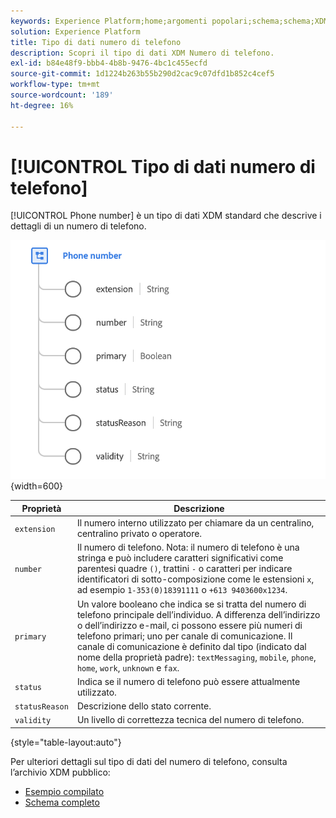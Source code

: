 ```yaml
---
keywords: Experience Platform;home;argomenti popolari;schema;schema;XDM;campi;schemi;schemi;phoneNumber;xdm:phoneNumber;datatype;data-type;data type;
solution: Experience Platform
title: Tipo di dati numero di telefono
description: Scopri il tipo di dati XDM Numero di telefono.
exl-id: b84e48f9-bbb4-4b8b-9476-4bc1c455ecfd
source-git-commit: 1d1224b263b55b290d2cac9c07dfd1b852c4cef5
workflow-type: tm+mt
source-wordcount: '189'
ht-degree: 16%

---
```


# [!UICONTROL Tipo di dati numero di telefono]

[!UICONTROL Phone number] è un tipo di dati XDM standard che descrive i dettagli di un numero di telefono.

![](../images/data-types/phone-number.png){width=600}

| Proprietà | Descrizione |
| --- | --- |
| `extension` | Il numero interno utilizzato per chiamare da un centralino, centralino privato o operatore. |
| `number` | Il numero di telefono. Nota: il numero di telefono è una stringa e può includere caratteri significativi come parentesi quadre `()`, trattini `-` o caratteri per indicare identificatori di sotto-composizione come le estensioni `x`, ad esempio `1-353(0)18391111` o `+613 9403600x1234`. |
| `primary` | Un valore booleano che indica se si tratta del numero di telefono principale dell’individuo. A differenza dell’indirizzo o dell’indirizzo e-mail, ci possono essere più numeri di telefono primari; uno per canale di comunicazione. Il canale di comunicazione è definito dal tipo (indicato dal nome della proprietà padre): `textMessaging`, `mobile`, `phone`, `home`, `work`, `unknown` e `fax`. |
| `status` | Indica se il numero di telefono può essere attualmente utilizzato. |
| `statusReason` | Descrizione dello stato corrente. |
| `validity` | Un livello di correttezza tecnica del numero di telefono. |

{style="table-layout:auto"}

Per ulteriori dettagli sul tipo di dati del numero di telefono, consulta l’archivio XDM pubblico:

* [Esempio compilato](https://github.com/adobe/xdm/blob/master/components/datatypes/demographic/phonenumber.example.1.json)
* [Schema completo](https://github.com/adobe/xdm/blob/master/components/datatypes/demographic/phonenumber.schema.json)
